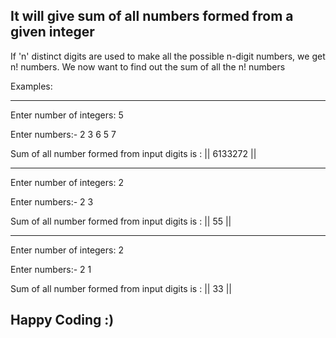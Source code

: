 ## It will give sum of all numbers formed from a given integer

If 'n' distinct digits are used to make all the possible n-digit numbers, we get n! numbers. We now want to find out the sum of all the n! numbers

Examples:
_________________________________________________

Enter number of integers: 5

Enter numbers:-
2 3 6 5 7

Sum of all number formed from input digits is : ||  6133272  ||

__________________________________________________

Enter number of integers: 2

Enter numbers:-
2 3

Sum of all number formed from input digits is : ||  55  ||

___________________________________________________

Enter number of integers: 2

Enter numbers:-
2 1

Sum of all number formed from input digits is : ||  33  ||


## Happy Coding :)
